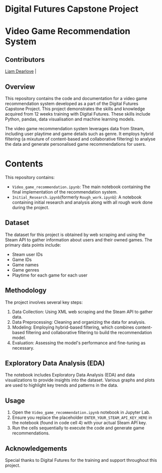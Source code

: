 # Digital Futures Capstone Project
# Video Game Recommendation System
 
## Contributors
[Liam Dearlove](https://github.com/ldearlove) |

## Overview
This repository contains the code and documentation for a video game recommendation system developed as a part of the Digital Futures Capstone Project. This project
demonstrates the skills and knowledge acquired from 12 weeks training with Digital Futures. These skills include Python, pandas, data visualisation and machine learning
models.

The video game recommendation system leverages data from Steam, including user playtime and game details such as genre. It employs hybrid filtering (a mixuture of content-based and collaborative filtering) to analyse the data and generate personalised game recommendations for users.

# Contents
This repository contains:
* `Video_game_recommendation.ipynb`: The main notebook containing the final implementation of the recommendation system.
* `Initial_Research.ipynb`(formerly `Rough_work.ipynb`): A notebook containing initial research and analysis along with all rough work done during the project.

## Dataset
The dataset for this project is obtained by web scraping and using the Steam API to gather information about users and their owned games. The primary data points include:
* Steam user IDs
* Game IDs
* Game names
* Game genres
* Playtime for each game for each user

## Methodology

The project involves several key steps:

1. Data Collection: Using XML web scraping and the Steam API to gather data.
2. Data Preprocessing: Cleaning and organizing the data for analysis.
3. Modeling: Employing hybrid-based filtering, which combines content-based filtering and collaborative filtering to build the recommendation model.
4. Evaluation: Assessing the model's performance and fine-tuning as necessary.

## Exploratory Data Analysis (EDA)

The notebook includes Exploratory Data Analysis (EDA) and data visualizations to provide insights into the dataset. Various graphs and plots are used to highlight key trends and patterns in the data.

## Usage

1. Open the `Video_game_recommendation.ipynb` notebook in Jupyter Lab.
2. Ensure you replace the placeholder `ENTER_YOUR_STEAM_API_KEY_HERE` in the notebook (found in code cell 4) with your actual Steam API key.
3. Run the cells sequentially to execute the code and generate game recommendations.

## Acknowledgements

Special thanks to Digital Futures for the training and support throughout this project.